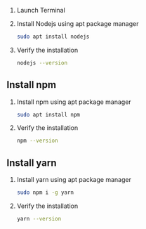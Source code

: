 1. Launch Terminal
2. Install Nodejs using apt package manager

    ```bash
    sudo apt install nodejs
    ```
3. Verify the installation

    ```bash
    nodejs --version
    ```

Install npm
---

1. Install npm using apt package manager

    ```bash
    sudo apt install npm
    ```
2. Verify the installation

    ```bash
    npm --version
    ```

Install yarn
---

1. Install yarn using apt package manager

    ```bash
    sudo npm i -g yarn
    ```
2. Verify the installation

    ```bash
    yarn --version
    ```
